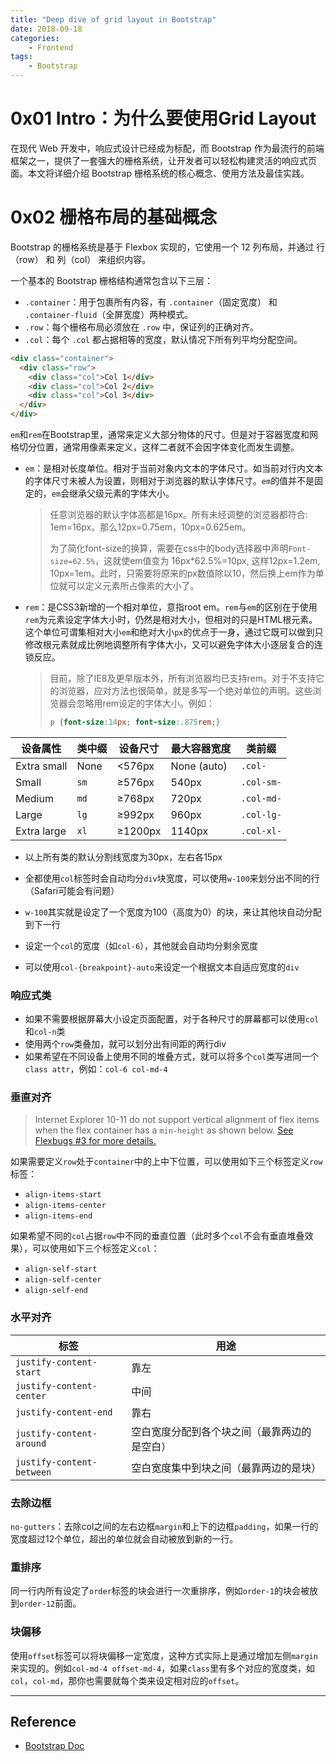 ```yaml
---
title: "Deep dive of grid layout in Bootstrap"
date: 2018-09-18
categories:
	- Frontend
tags:
	- Bootstrap
---
```


# 0x01 Intro：为什么要使用Grid Layout

在现代 Web 开发中，响应式设计已经成为标配，而 Bootstrap 作为最流行的前端框架之一，提供了一套强大的栅格系统，让开发者可以轻松构建灵活的响应式页面。本文将详细介绍 Bootstrap 栅格系统的核心概念、使用方法及最佳实践。

# 0x02 栅格布局的基础概念

Bootstrap 的栅格系统是基于 Flexbox 实现的，它使用一个 12 列布局，并通过 行（row） 和 列（col） 来组织内容。

一个基本的 Bootstrap 栅格结构通常包含以下三层：

- `.container`：用于包裹所有内容，有 `.container`（固定宽度） 和 `.container-fluid`（全屏宽度）两种模式。
- `.row`：每个栅格布局必须放在 `.row` 中，保证列的正确对齐。
- `.col`：每个 `.col` 都占据相等的宽度，默认情况下所有列平均分配空间。

```html
<div class="container">
  <div class="row">
    <div class="col">Col 1</div>
    <div class="col">Col 2</div>
    <div class="col">Col 3</div>
  </div>
</div>
```

`em`和`rem`在Bootstrap里，通常来定义大部分物体的尺寸。但是对于容器宽度和网格切分位置，通常用像素来定义，这样二者就不会因字体变化而发生调整。

- `em`：是相对长度单位。相对于当前对象内文本的字体尺寸。如当前对行内文本的字体尺寸未被人为设置，则相对于浏览器的默认字体尺寸。`em`的值并不是固定的，`em`会继承父级元素的字体大小。

	> 任意浏览器的默认字体高都是16px。所有未经调整的浏览器都符合: 1em=16px。那么12px=0.75em，10px=0.625em。
	>
	> 为了简化font-size的换算，需要在css中的body选择器中声明`Font-size=62.5%`，这就使em值变为 16px\*62.5%=10px, 这样12px=1.2em, 10px=1em。此时，只需要将原来的px数值除以10，然后换上em作为单位就可以定义元素所占像素的大小了。

- `rem`：是CSS3新增的一个相对单位，意指root em。`rem`与`em`的区别在于使用`rem`为元素设定字体大小时，仍然是相对大小，但相对的只是HTML根元素。这个单位可谓集相对大小`em`和绝对大小`px`的优点于一身，通过它既可以做到只修改根元素就成比例地调整所有字体大小，又可以避免字体大小逐层复合的连锁反应。

	> 目前，除了IE8及更早版本外，所有浏览器均已支持rem。对于不支持它的浏览器，应对方法也很简单，就是多写一个绝对单位的声明。这些浏览器会忽略用rem设定的字体大小。例如：
	>
	> ```css
	> p {font-size:14px; font-size:.875rem;}
	> ```

| 设备属性    | 类中缀 | 设备尺寸 | 最大容器宽度 | 类前缀     |
| ----------- | ------ | -------- | ------------ | ---------- |
| Extra small | None   | <576px   | None (auto)  | `.col-`    |
| Small       | `sm`   | ≥576px   | 540px        | `.col-sm-` |
| Medium      | `md`   | ≥768px   | 720px        | `.col-md-` |
| Large       | `lg`   | ≥992px   | 960px        | `.col-lg-` |
| Extra large | `xl`   | ≥1200px  | 1140px       | `.col-xl-` |

- 以上所有类的默认分割线宽度为30px，左右各15px

- 全都使用`col`标签时会自动均分`div`块宽度，可以使用`w-100`来划分出不同的行（Safari可能会有问题）
- `w-100`其实就是设定了一个宽度为100（高度为0）的块，来让其他块自动分配到下一行
- 设定一个`col`的宽度（如`col-6`），其他就会自动均分剩余宽度
- 可以使用`col-{breakpoint}-auto`来设定一个根据文本自适应宽度的`div`

### 响应式类

- 如果不需要根据屏幕大小设定页面配置，对于各种尺寸的屏幕都可以使用`col`和`col-n`类
- 使用两个`row`类叠加，就可以划分出有间距的两行div
- 如果希望在不同设备上使用不同的堆叠方式，就可以将多个`col`类写进同一个`class attr`，例如：`col-6 col-md-4`

### 垂直对齐

> Internet Explorer 10-11 do not support vertical alignment of flex items when the flex container has a `min-height` as shown below. [See Flexbugs #3 for more details.](https://github.com/philipwalton/flexbugs#flexbug-3)

如果需要定义`row`处于`container`中的上中下位置，可以使用如下三个标签定义`row`标签：

- `align-items-start`
- `align-items-center`
- `align-items-end`

如果希望不同的`col`占据`row`中不同的垂直位置（此时多个`col`不会有垂直堆叠效果），可以使用如下三个标签定义`col`：

- `align-self-start`
- `align-self-center`
- `align-self-end`

### 水平对齐

| 标签                      | 用途                                         |
| ------------------------- | -------------------------------------------- |
| `justify-content-start`   | 靠左                                         |
| `justify-content-center`  | 中间                                         |
| `justify-content-end`     | 靠右                                         |
| `justify-content-around`  | 空白宽度分配到各个块之间（最靠两边的是空白） |
| `justify-content-between` | 空白宽度集中到块之间（最靠两边的是块）       |

### 去除边框

`no-gutters`：去除col之间的左右边框`margin`和上下的边框`padding`，如果一行的宽度超过12个单位，超出的单位就会自动被放到新的一行。

### 重排序

同一行内所有设定了`order`标签的块会进行一次重排序，例如`order-1`的块会被放到`order-12`前面。

### 块偏移

使用`offset`标签可以将块偏移一定宽度，这种方式实际上是通过增加左侧`margin`来实现的。例如`col-md-4 offset-md-4`，如果`class`里有多个对应的宽度类，如`col`，`col-md`，那你也需要就每个类来设定相对应的`offset`。

---

## Reference

- [Bootstrap Doc](https://getbootstrap.com/docs/4.6/getting-started/introduction/)